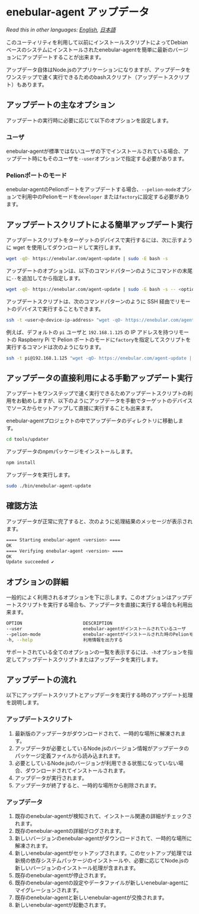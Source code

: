 
# enebular-agent アップデータ

*Read this in other languages: [English](README.md), [日本語](README.ja.md)*

このユーティリティを利用して以前にインストールスクリプトによってDebianベースのシステムにインストールされたenebular-agentを簡単に最新のバージョンにアップデートすることが出来ます。

アップデータ自体はNode.jsのアプリケーションになりますが、アップデータをワンステップで速く実行できるためのbashスクリプト（アップデートスクリプト）もあります。

## アップデートの主なオプション

アップデートの実行時に必要に応じて以下のオプションを設定します。

### ユーザ

enebular-agentが標準ではないユーザの下でインストールされている場合、アップデート時にもそのユーザを`--user`オプションで指定する必要があります。

### Pelionポートのモード

enebular-agentのPelionポートをアップデートする場合、`--pelion-mode`オプションで利用中のPelionモードを`developer` または`factory`に設定する必要があります。

## アップデートスクリプトによる簡単アップデート実行

アップデートスクリプトをターゲットのデバイスで実行するには、次に示すように wget を使用してダウンロードして実行します。

```sh
wget -qO- https://enebular.com/agent-update | sudo -E bash -s
```

アップデートのオプションは、以下のコマンドパターンのようにコマンドの末尾に`--`を追加してから指定します。

```sh
wget -qO- https://enebular.com/agent-update | sudo -E bash -s -- <option>
```

アップデートスクリプトは、次のコマンドパターンのように SSH 経由でリモートのデバイスで実行することもできます。

```sh
ssh -t <user>@<device-ip-address> "wget -qO- https://enebular.com/agent-update | sudo -E bash -s"
```

例えば、デフォルトの `pi` ユーザと `192.168.1.125` の IP アドレスを持つリモートの Raspberry Pi で Pelion ポートのモードに`factory`を指定してスクリプトを実行するコマンドは次のようになります。

```sh
ssh -t pi@192.168.1.125 "wget -qO- https://enebular.com/agent-update | sudo -E bash -s -- --pelion-mode=factory"
```

## アップデータの直接利用による手動アップデート実行

アップデートをワンステップで速く実行できるためアップデートスクリプトの利用をお勧めしますが、以下のようにアップデータを手動でターゲットのデバイスでソースからセットアップして直接に実行することも出来ます。

enebular-agentプロジェクトの中でアップデータのディレクトリに移動します。

```sh
cd tools/updater
```

アップデータのnpmパッケージをインストールします。

```sh
npm install
```

アップデータを実行します。

```sh
sudo ./bin/enebular-agent-update
```

## 確認方法

アップデータが正常に完了すると、次のように処理結果のメッセージが表示されます。

```sh
==== Starting enebular-agent <version> ====
OK
==== Verifying enebular-agent <version> ====
OK
Update succeeded ✔

```

## オプションの詳細

一般的によく利用されるオプションを下に示します。このオプションはアップデートスクリプトを実行する場合も、アップデータを直接に実行する場合も利用出来ます。

```sh
OPTION                       DESCRIPTION	
--user                       enebular-agentがインストールされているユーザ
--pelion-mode                enebular-agentがインストールされた時のPelionモード (developerまたはfactory)
-h, --help                   利用情報を出力する
```

サポートされている全てのオプションの一覧を表示するには、`-h`オプションを指定してアップデートスクリプトまたはアップデータを実行します。

## アップデートの流れ

以下にアップデートスクリプトとアップデータを実行する時のアップデート処理を説明します。

### アップデートスクリプト

1. 最新版のアップデータがダウンロードされて、一時的な場所に解凍されます。
1. アップデータが必要としているNode.jsのバージョン情報がアップデータのパッケージ定義ファイルから読み込まれます。
1. 必要としているNode.jsのバージョンが利用できる状態になっていない場合、ダウンロードされてインストールされます。
1. アップデータが実行されます。
1. アップデータが終了すると、一時的な場所から削除されます。

### アップデータ

1. 既存のenebular-agentが検知されて、インストール関連の詳細がチェックされます。
1. 既存のenebular-agentの詳細がログされます。
1. 新しいバージョンのenebular-agentがダウンロードされて、一時的な場所に解凍されます。
1. 新しいenebular-agentがセットアップされます。このセットアップ処理では新規の依存システムパッケージのインストールや、必要に応じてNode.jsの新しいバージョンのインストール処理が含まれます。
1. 既存のenebular-agentが停止されます。
1. 既存のenebular-agentの設定やデータファイルが新しいenebular-agentにマイグレーションされます。
1. 既存のenebular-agentと新しいenebular-agentが交換されます。
1. 新しいenebular-agentが起動されます。
